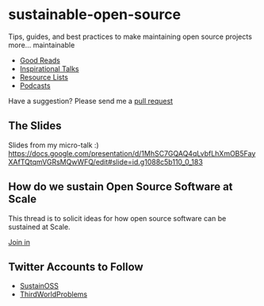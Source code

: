 # sustainable-open-source
Tips, guides, and best practices to make maintaining open source projects more... maintainable

* [Good Reads](https://github.com/schalkneethling/sustainable-open-source/blob/master/good-reads.md)
* [Inspirational Talks](https://github.com/schalkneethling/sustainable-open-source/blob/master/inspirational-talks.md)
* [Resource Lists](https://github.com/schalkneethling/sustainable-open-source/blob/master/lists.md)
* [Podcasts](https://github.com/schalkneethling/sustainable-open-source/blob/master/podcasts.md)

Have a suggestion? Please send me a [pull request](https://help.github.com/articles/about-pull-requests/)

## The Slides

Slides from my micro-talk :)
https://docs.google.com/presentation/d/1MhSC7GQAQ4qLvbfLhXmOB5FayXAfTQtqmVGRsMQwWFQ/edit#slide=id.g1088c5b110_0_183

## How do we sustain Open Source Software at Scale

This thread is to solicit ideas for how open source software can be sustained at Scale.

[Join in](https://github.com/gitcoinco/skunkworks/issues/27)

## Twitter Accounts to Follow

* [SustainOSS](https://twitter.com/SustainOSS/)
* [ThirdWorldProblems](https://twitter.com/w0rldproblems)
